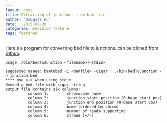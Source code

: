 ```yaml
---
layout: post
title: Extracting of junctions from bam file
author: "Dougals Wu"
date:   2015-07-28
categories: mediator feature
tags: featured
---
```


Here's a program for converting bed file to junctions. can be cloned from [Github](https://github.com/wckdouglas/filterSamFile).

	usage ./bin/bedToJunction <filename>|<stdin>
	
	suggested usage: bamtobed -i <bamfile> -cigar | ./bin/bedToJunction - > junction.bed
	**** use <-> when using stdin
	Needed a bed file with cigar string
	output file contains six columns:
		      column 1:        chromosome name
			  column 2:        junction start position (0-base start pos)
			  column 3:        junction end position (0-base start pos)
			  column 4:        name (ordered by chrom)
		      column 5:        number of reads supporting
		      column 6:        strand [+/-]

<script src="https://gist.github.com/wckdouglas/58918b7261163d6f996a.js"></script>
